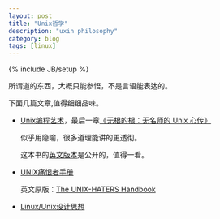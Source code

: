 ```yaml
---
layout: post
title: "Unix哲学"
description: "uxin philosophy"
category: blog
tags: [linux]
---
```

{% include JB/setup %}

所谓道的东西，大概只能参悟，不是言语能表达的。

下面几篇文章,值得细细品味。

* [Unix编程艺术](http://book.douban.com/subject/5387401/)，最后一章[《无根的根：无名师的 Unix 心传》](http://i.linuxtoy.org/docs/guide/ch12.html )

  似乎用隐喻，很多道理能讲的更透彻。

  这本书的[英文版本](http://www.faqs.org/docs/artu/ "The Art of Unix Programming")是公开的，值得一看。

* [UNIX痛恨者手册](http://coder.link-pub.cn/2012/09/14/UNIX-Hater.html "uinx hater")

  英文原版：[The UNIX-HATERS Handbook](http://web.mit.edu/~simsong/www/ugh.pdf)

* [Linux/Unix设计思想](http://book.douban.com/subject/7564417/)

